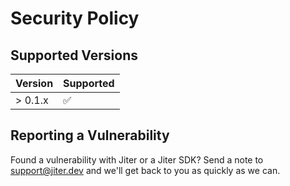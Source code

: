 # Security Policy

## Supported Versions

| Version | Supported          |
| ------- | ------------------ |
| > 0.1.x   | :white_check_mark: |


## Reporting a Vulnerability

Found a vulnerability with Jiter or a Jiter SDK? Send a note to [support@jiter.dev](mailto:support@jiter.dev?subject=Vulnerability) and we'll get back to you as quickly as we can.
